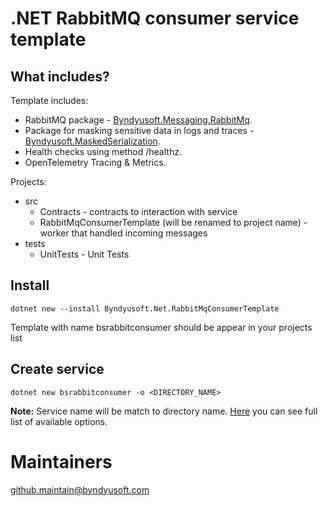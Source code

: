 ﻿# .NET RabbitMQ consumer service template

## What includes?

Template includes:
- RabbitMQ package - [Byndyusoft.Messaging.RabbitMq](https://github.com/Byndyusoft/Byndyusoft.Net.RabbitMq).
- Package for masking sensitive data in logs and traces - [Byndyusoft.MaskedSerialization](https://github.com/Byndyusoft/Byndyusoft.MaskedSerialization).
- Health checks using method /healthz.
- OpenTelemetry Tracing & Metrics.

Projects:
- src
  - Contracts - contracts to interaction with service
  - RabbitMqConsumerTemplate (will be renamed to project name) - worker that handled incoming messages
- tests 
  - UnitTests - Unit Tests

## Install
``` shell
dotnet new --install Byndyusoft.Net.RabbitMqConsumerTemplate
```

Template with name bsrabbitconsumer should be appear in your projects list

## Create service

```shell
dotnet new bsrabbitconsumer -o <DIRECTORY_NAME>
```

**Note:**  Service name will be match to directory name. [Here](https://learn.microsoft.com/en-us/dotnet/core/tools/dotnet-new) you can see full list of available options.

# Maintainers
github.maintain@byndyusoft.com

